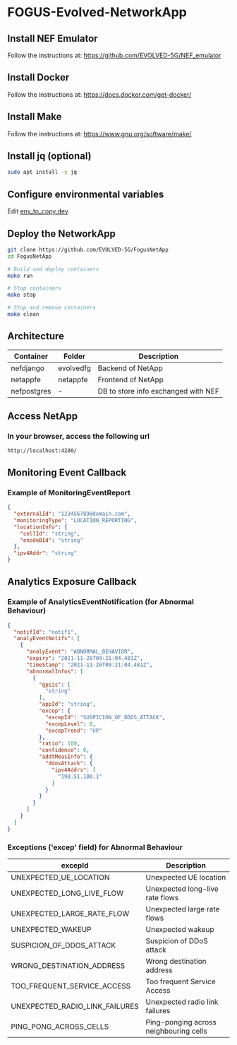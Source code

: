 # FOGUS-Evolved-NetworkApp

## Install NEF Emulator

Follow the instructions at:
https://github.com/EVOLVED-5G/NEF_emulator

## Install Docker

Follow the instructions at:
https://docs.docker.com/get-docker/

## Install Make

Follow the instructions at:
https://www.gnu.org/software/make/

## Install jq (optional)

```bash
sudo apt install -y jq
```

## Configure environmental variables 
Edit [env_to_copy.dev](./env_to_copy.dev)

## Deploy the NetworkApp
```bash
git clone https://github.com/EVOLVED-5G/FogusNetApp
cd FogusNetApp

# Build and deploy containers
make run

# Stop containers
make stop

# Stop and remove containers
make clean
```

## Architecture

| Container             | Folder                | Description                                      |
|-----------------------|-----------------------|--------------------------------------------------|
| nefdjango             | evolvedfg             | Backend of NetApp                                |
| netappfe              | netappfe              | Frontend of NetApp                               |
| nefpostgres           | -                     | DB to store info exchanged with NEF              |


## Access NetApp
### In your browser, access the following url
```
http://localhost:4200/
```


## Monitoring Event Callback
### Example of MonitoringEventReport
```json
{
  "externalId": "123456789@domain.com",
  "monitoringType": "LOCATION_REPORTING",
  "locationInfo": {
    "cellId": "string",
    "enodeBId": "string"
  },
  "ipv4Addr": "string"
}
```

## Analytics Exposure Callback
### Example of AnalyticsEventNotification (for Abnormal Behaviour)
```json
{
  "notifId": "notif1",
  "analyEventNotifs": [
    {
      "analyEvent": "ABNORMAL_BEHAVIOR",
      "expiry": "2021-11-26T09:21:04.481Z",
      "timeStamp": "2021-11-26T09:21:04.481Z",
      "abnormalInfos": [
        {
          "gpsis": [
            "string"
          ],
          "appId": "string",
          "excep": {
            "excepId": "SUSPICION_OF_DDOS_ATTACK",
            "excepLevel": 0,
            "excepTrend": "UP"
          },
          "ratio": 100,
          "confidence": 0,
          "addtMeasInfo": {
            "ddosAttack": {
              "ipv4Addrs": [
                "198.51.100.1"
              ]
            }
          }
        }
      ]
    }
  ]
}
```

### Exceptions ('excep' field) for Abnormal Behaviour
| excepId  | Description |
| ------------- | ------------- |
| UNEXPECTED_UE_LOCATION  | Unexpected UE location  |
| UNEXPECTED_LONG_LIVE_FLOW  | Unexpected long-live rate flows  |
| UNEXPECTED_LARGE_RATE_FLOW | Unexpected large rate flows  |
| UNEXPECTED_WAKEUP  | Unexpected wakeup  |
| SUSPICION_OF_DDOS_ATTACK  | Suspicion of DDoS attack  |
| WRONG_DESTINATION_ADDRESS  | Wrong destination address  |
| TOO_FREQUENT_SERVICE_ACCESS  | Too frequent Service Access  |
| UNEXPECTED_RADIO_LINK_FAILURES  | Unexpected radio link failures  |
| PING_PONG_ACROSS_CELLS  | Ping-ponging across neighbouring cells  |
